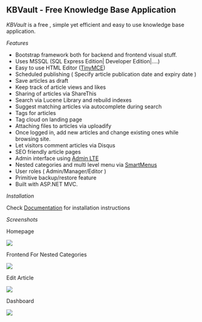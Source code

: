 ## KBVault - Free Knowledge Base Application 

*KBVault* is a free , simple yet efficient and easy to use knowledge base application. 

*Features*

* Bootstrap framework both for backend and frontend visual stuff.
* Uses MSSQL (SQL Express Edition| Developer Edition|....)
* Easy to use HTML Editor ([TinyMCE](https://www.tiny.cloud/))
* Scheduled publishing ( Specify article publication date and expiry date )
* Save articles as draft
* Keep track of article views and likes
* Sharing of articles via ShareThis
* Search via Lucene Library and rebuild indexes
* Suggest matching articles via autocomplete during search
* Tags for articles
* Tag cloud on landing page
* Attaching files to articles via uploadify
* Once logged in, add new articles and change existing ones while browsing site.
* Let visitors comment articles via Disqus
* SEO friendly article pages
* Admin interface using [Admin LTE](http://almsaeedstudio.com/AdminLTE)
* Nested categories and multi level menu via [SmartMenus](https://github.com/vadikom/smartmenus)
* User roles ( Admin/Manager/Editor )
* Primitive backup/restore feature 
* Built with ASP.NET MVC.

*Installation*

Check [Documentation](https://github.com/burki169/kbvault/wiki) for installation instructions

*Screenshots*

Homepage

 ![](https://imgur.com/nsBLGDz)

Frontend For Nested Categories

 ![](https://archive.codeplex.com/projects/kbvault/f4fa47d6-2c7f-4d20-921c-42f41713a0a7)

Edit Article

 ![](https://archive.codeplex.com/projects/kbvault/9c30dd7b-c9e0-4f85-99bb-92583b3c74b0)

Dashboard

 ![](https://archive.codeplex.com/projects/kbvault/1e6787c1-9b30-4671-a93a-c765535cff76)
